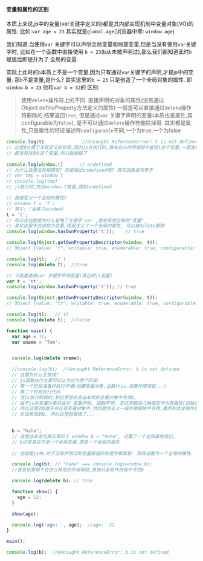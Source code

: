 #### 变量和属性的区别
本质上来说,js中的变量(var关键字定义的)都是其内部实现机制中变量对象(VO)的属性.
比如:`var age = 23` 其实就是`global.age`(浏览器中即: `window.age`)

我们知道,当使用`var` 关键字可以声明全局变量和局部变量,但是当没有使用`var`关键字时,
比如在一个函数中直接使用 `b = 23`(b从未被声明过),那么我们都知道此时`b`赋值后即提升为了
全局的变量.

实际上此时的`b`本质上不是一个变量,因为只有通过`var`关键字的声明,才是js中的变量.
那`b`不是变量,是什么? 其实这里的`b = 23` 只是创造了一个全局对象的属性.
即`window.b = 23` 他和`var b = 32`的
区别: 
> 使用`delete`操作符上的不同.
> 直接声明的对象的属性(没有通过Object.defineProperty方法定义的属性)
> 一般是可以直接通过`delete`操作符删除的,结果返回`true`, 
> 但是通过`var` 关键字声明的变量(本质也是属性,其configurable为`false`),
> 是不可以通过`delete`操作符删除掉得.
> 其实都是属性,只是属性的特征描述符`configurable`不同,一个为true,一个为false

```js
console.log(t)              //Uncaught ReferenceError: t is not defined
// 这里的t报了没有定义的异常,因为js在执行时,首先会从作用域链中查找t这个变量,一直查找到全局的window
// 都没有找到t这个变量,所以就报错了
 
console.log(window.t)      // undefined
// 为什么这里没有报错呢? 而是输出undefined呢? 其实这条语句等于 
// var tmp = window.t
// console.log(tmp)
// js执行时,先对window.t取值,得到undefined

// 直接定义一个全局的属性t
// window.t = 't';     
// 等于: (省略了window)
t = 't';    
// 所以这也就是为什么省略了关键字`var`,就会变成全局的"变量"
// 其实这里不应该称为变量,而是定义了一个全局的属性, 可以被delete删除
console.log(window.hasOwnProperty('t'));    // true

console.log(Object.getOwnPropertyDescriptor(window, t)); 
// Object {value: "t", writable: true, enumerable: true, configurable: true}

console.log(t);   // t
console.log(delete t);  //true

// 下面是使用var 关键字声明变量(真正的js变量)
var t = 'tt';
console.log(window.hasOwnProperty('t')); // true

console.log(Object.getOwnPropertyDescriptor(window, t)); 
// Object {value: "tt", writable: true, enumerable: true, configurable: false}

console.log(t);   // tt
console.log(delete t);  //false
```



```js
function main() {
  var age = 11;
  var sname = 'Tom';


  console.log(delete sname);

  //console.log(b);  //Uncaught ReferenceError: b is not defined
  // 这里为什么会报错? 
  // js函数执行主要可以认为分为两个阶段:
  // 第一个阶段准备好执行环境(创建变量对象,设置this,设置作用域链...)
  // 第二个阶段执行代码
  // 当js执行阶段时,到这里首先会去本地的变量对象中寻找b,
  // 由于js的变量对象只会对 变量声明, 函数声明, 形式参数这几种类型作为其属性(初始化)
  // 所以这里的b就不会在其变量对象中,然后就会去上一级作用域链中寻找,最终到达全局作用域链
  // 也没有找到b, 所以这里就报错了...

  
  b = "haha";
  // 这里这条语句其实等价于 window.b = "haha", 设置了一个全局属性而已,
  // b这里其实不是一个全局变量,而是一个全局的属性
  
  // 也就是js中,对于没有声明过的变量赋值的处理方案就是: 将其设置为一个全局的属性.

  console.log(b); // "haha" === console.log(window.b);
  //甚至这里都不会进过其他的作用域链,直接从全局作用域中寻找b

  console.log(delete b); // true

  function show() {
    age = 22;
  }

  show(age);

  console.log('age: ', age);  //age:  22
}

main();

console.log(b);  //Uncaught ReferenceError: b is not defined


```
